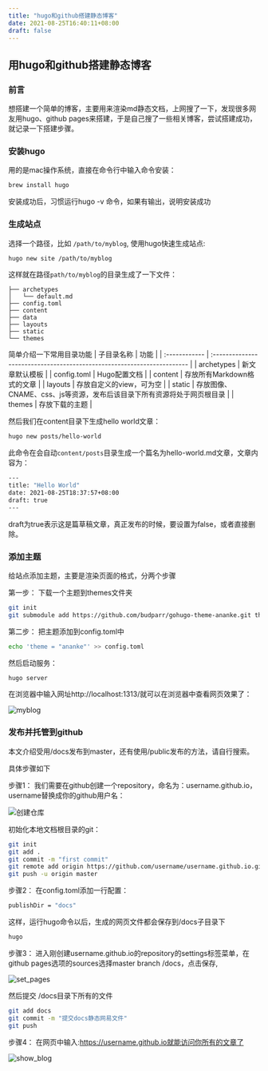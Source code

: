 ```yaml
---
title: "hugo和github搭建静态博客"
date: 2021-08-25T16:40:11+08:00
draft: false 
---
```



## 用hugo和github搭建静态博客

### 前言
想搭建一个简单的博客，主要用来渲染md静态文档，上网搜了一下，发现很多网友用hugo、github pages来搭建，于是自己搜了一些相关博客，尝试搭建成功，就记录一下搭建步骤。

### 安装hugo

用的是mac操作系统，直接在命令行中输入命令安装：
``` bash
brew install hugo
```

安装成功后，习惯运行hugo -v 命令，如果有输出，说明安装成功

### 生成站点
选择一个路径，比如 `/path/to/myblog`, 使用hugo快速生成站点:
```bash
hugo new site /path/to/myblog
```
这样就在路径`path/to/myblog`的目录生成了一下文件：
```
├── archetypes
│   └── default.md
├── config.toml
├── content
├── data
├── layouts
├── static
└── themes
```

简单介绍一下常用目录功能
| 子目录名称 | 功能 |
| :------------ | :---------------------------------------------------------------------- |
| archetypes | 新文章默认模板 |
| config.toml | Hugo配置文档 |
| content | 存放所有Markdown格式的文章 |
| layouts | 存放自定义的view，可为空 |
| static | 存放图像、CNAME、css、js等资源，发布后该目录下所有资源将处于网页根目录 |
| themes | 存放下载的主题 |

然后我们在content目录下生成hello world文章：
```bash
hugo new posts/hello-world
```
此命令在会自动`content/posts`目录生成一个篇名为hello-world.md文章，文章内容为：
```bash
---
title: "Hello World"
date: 2021-08-25T18:37:57+08:00
draft: true
---
```
draft为true表示这是篇草稿文章，真正发布的时候，要设置为false，或者直接删除。
### 添加主题
给站点添加主题，主要是渲染页面的格式，分两个步骤

第一步：
下载一个主题到themes文件夹
```bash
git init
git submodule add https://github.com/budparr/gohugo-theme-ananke.git themes/ananke
```
第二步：
把主题添加到config.toml中
```bash
echo 'theme = "ananke"' >> config.toml
```
然后启动服务：
```bash
hugo server
```
在浏览器中输入网址http://localhost:1313/就可以在浏览器中查看网页效果了：

![myblog](https://raw.githubusercontent.com/wyp2013/wyp2013.github.io/master/static/myblog.png)

### 发布并托管到github
本文介绍受用/docs发布到master，还有使用/public发布的方法，请自行搜索。

具体步骤如下

步骤1：
我们需要在github创建一个repository，命名为：username.github.io，username替换成你的github用户名：

![创建仓库](https://raw.githubusercontent.com/wyp2013/wyp2013.github.io/master/static/create_repository.png)

初始化本地文档根目录的git：
```bash
git init
git add .
git commit -m "first commit"
git remote add origin https://github.com/username/username.github.io.git
git push -u origin master
```

步骤2：
在config.toml添加一行配置：
``` bash
publishDir = "docs"
```
这样，运行hugo命令以后，生成的网页文件都会保存到/docs子目录下
```bash
hugo
```

步骤3：
进入刚创建username.github.io的repository的settings标签菜单，在github pages选项的sources选择master branch /docs，点击保存,

![set_pages](https://raw.githubusercontent.com/wyp2013/wyp2013.github.io/master/static/set_githubpages.png)

然后提交 /docs目录下所有的文件
```bash
git add docs
git commit -m "提交docs静态网易文件"
git push
```

步骤4：
在网页中输入:https://username.github.io就能访问你所有的文章了

![show_blog](https://raw.githubusercontent.com/wyp2013/wyp2013.github.io/master/static/show_blog.png)












